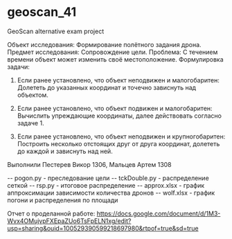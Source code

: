 # geoscan_41
GeoScan alternative exam project

Объект исследования:
Формирование полётного задания дрона.
Предмет исследования:
Сопровождение цели.
Проблема:
С течением времени объект может изменить своё местоположение.
Формулировка задачи:
1.  Если ранее установлено, что объект неподвижен и малогобаритен:
Долететь до указанных координат и точечно зависнуть над объектом.

2.  Если ранее установлено, что объект подвижен и малогобаритен:
Вычислить упреждающие координаты, далее действовать согласно задаче 1.

3.  Если ранее установлено, что объект неподвижен и крупногобаритен:
Построить несколько отстоящих друг от друга координат, долететь до каждой и зависнуть над ней.

Выполнили Пестерев Викор 1306, Мальцев Артем 1308

-- pogon.py - преследование цели
-- tckDouble.py - распределение сеткой
-- rsp.py - итоговое распределение 
-- approx.xlsx - график аппроксимации зависимости количества дронов
-- wolf.xlsx - график погони и распределения по площади

Отчет о проделанной работе: https://docs.google.com/document/d/1M3-Wvx4OMujvpFXEpaZUo6TsFpELN1xg/edit?usp=sharing&ouid=100529390599218697980&rtpof=true&sd=true
